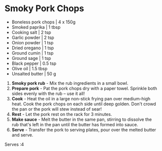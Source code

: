 # Smoky Pork Chops

- Boneless pork chops | 4 x 150g 
- Smoked paprika | 1 tbsp 
- Cooking salt | 2 tsp 
- Garlic powder | 2 tsp 
- Onion powder | 1 tsp 
- Dried oregano | 1 tsp 
- Ground cumin | 1 tsp 
- Ground sage | 1 tsp 
- Black pepper | 0.5 tsp 
- Olive oil | 1.5 tbsp 
- Unsalted butter | 50 g


1. **Smoky pork rub** - Mix the rub ingredients in a small bowl.
2. **Prepare pork** - Pat the pork chops dry with a paper towel. Sprinkle both sides evenly with the rub – use it all!
3. **Cook** - Heat the oil in a large non-stick frying pan over medium-high heat. Cook the pork chops on each side until deep golden. Don't crowd the pan or the pork will stew instead of sear!
4. **Rest** - Let the pork rest on the rack for 3 minutes.
5. **Make sauce** - Melt the butter in the same pan, stirring to dissolve the rub that's left in the pan until the butter has formed into sauce.
6. **Serve** - Transfer the pork to serving plates, pour over the melted butter and serve.


 Serves :4